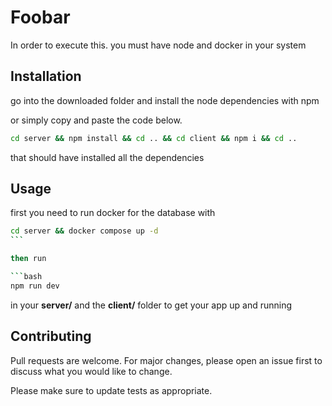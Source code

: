# Foobar

In order to execute this. you must have node and docker in your system

## Installation

go into the downloaded folder and install the node dependencies with npm

or simply copy and paste the code below.

```bash
cd server && npm install && cd .. && cd client && npm i && cd ..
```

that should have installed all the dependencies

## Usage

first you need to run docker for the database with

````bash
cd server && docker compose up -d
```

then run

```bash
npm run dev
````

in your **server/** and the **client/** folder to get your app up and running

## Contributing

Pull requests are welcome. For major changes, please open an issue first
to discuss what you would like to change.

Please make sure to update tests as appropriate.
